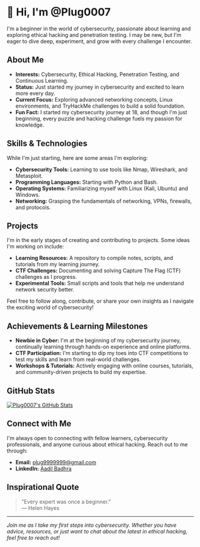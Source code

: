 # 👋 Hi, I'm @Plug0007

I'm a beginner in the world of cybersecurity, passionate about learning and exploring ethical hacking and penetration testing. I may be new, but I'm eager to dive deep, experiment, and grow with every challenge I encounter.

## About Me

- **Interests:** Cybersecurity, Ethical Hacking, Penetration Testing, and Continuous Learning.
- **Status:** Just started my journey in cybersecurity and excited to learn more every day.
- **Current Focus:** Exploring advanced networking concepts, Linux environments, and TryHackMe challenges to build a solid foundation.
- **Fun Fact:** I started my cybersecurity journey at 18, and though I'm just beginning, every puzzle and hacking challenge fuels my passion for knowledge.

## Skills & Technologies

While I'm just starting, here are some areas I'm exploring:

- **Cybersecurity Tools:** Learning to use tools like Nmap, Wireshark, and Metasploit.
- **Programming Languages:** Starting with Python and Bash.
- **Operating Systems:** Familiarizing myself with Linux (Kali, Ubuntu) and Windows.
- **Networking:** Grasping the fundamentals of networking, VPNs, firewalls, and protocols.

## Projects

I'm in the early stages of creating and contributing to projects. Some ideas I'm working on include:

- **Learning Resources:** A repository to compile notes, scripts, and tutorials from my learning journey.
- **CTF Challenges:** Documenting and solving Capture The Flag (CTF) challenges as I progress.
- **Experimental Tools:** Small scripts and tools that help me understand network security better.

Feel free to follow along, contribute, or share your own insights as I navigate the exciting world of cybersecurity!

## Achievements & Learning Milestones

- **Newbie in Cyber:** I'm at the beginning of my cybersecurity journey, continually learning through hands-on experience and online platforms.
- **CTF Participation:** I'm starting to dip my toes into CTF competitions to test my skills and learn from real-world challenges.
- **Workshops & Tutorials:** Actively engaging with online courses, tutorials, and community-driven projects to build my expertise.

## GitHub Stats

[![Plug0007's GitHub Stats](https://github-readme-stats.vercel.app/api?username=Plug0007&show_icons=true&theme=radical)](https://github.com/Plug0007)

## Connect with Me

I'm always open to connecting with fellow learners, cybersecurity professionals, and anyone curious about ethical hacking. Reach out to me through:

- **Email:** [plug9999999@gmail.com](mailto:plug9999999@gmail.com)
- **LinkedIn:** [Aadil Badhra](https://www.linkedin.com/in/aadil-badhra-09819931a)

## Inspirational Quote

> "Every expert was once a beginner."  
> — Helen Hayes

---

*Join me as I take my first steps into cybersecurity. Whether you have advice, resources, or just want to chat about the latest in ethical hacking, feel free to reach out!*

<!--
Plug0007/Plug0007 is a ✨ special ✨ repository because its README.md (this file) appears on your GitHub profile.
-->
